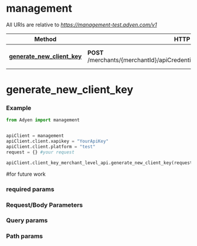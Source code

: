 # management

All URIs are relative to *https://management-test.adyen.com/v1*

Method | HTTP request | Description
------------- | ------------- | -------------
[**generate_new_client_key**](ClientKeyMerchantLevelApi.md#generate_new_client_key) | **POST** /merchants/{merchantId}/apiCredentials/{apiCredentialId}/generateClientKey | Generate new client key




# generate_new_client_key
### Example

```python
from Adyen import management


apiClient = management
apiClient.client.xapikey = "YourApiKey"
apiClient.client.platform = "test"
request = {} #your request

apiClient.client_key_merchant_level_api.generate_new_client_key(request)

```

#for future work
### required params
### Request/Body Parameters
### Query params
### Path params


